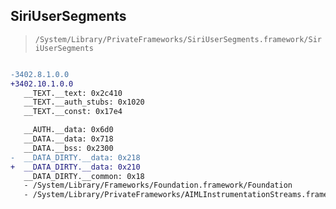 ## SiriUserSegments

> `/System/Library/PrivateFrameworks/SiriUserSegments.framework/SiriUserSegments`

```diff

-3402.8.1.0.0
+3402.10.1.0.0
   __TEXT.__text: 0x2c410
   __TEXT.__auth_stubs: 0x1020
   __TEXT.__const: 0x17e4

   __AUTH.__data: 0x6d0
   __DATA.__data: 0x718
   __DATA.__bss: 0x2300
-  __DATA_DIRTY.__data: 0x218
+  __DATA_DIRTY.__data: 0x210
   __DATA_DIRTY.__common: 0x18
   - /System/Library/Frameworks/Foundation.framework/Foundation
   - /System/Library/PrivateFrameworks/AIMLInstrumentationStreams.framework/AIMLInstrumentationStreams

```

